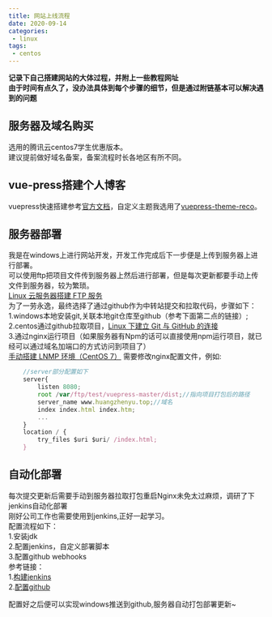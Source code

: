 ```yaml
---
title: 网站上线流程
date: 2020-09-14
categories:
 - linux
tags:
 - centos
---
```


**记录下自己搭建网站的大体过程，并附上一些教程网址**  
**由于时间有点久了，没办法具体到每个步骤的细节，但是通过附链基本可以解决遇到的问题**  

## 服务器及域名购买
选用的腾讯云centos7学生优惠版本。  
建议提前做好域名备案，备案流程时长各地区有所不同。
## vue-press搭建个人博客 
vuepress快速搭建参考[官方文档](https://vuepress.vuejs.org/zh/)，自定义主题我选用了[vuepress-theme-reco](https://vuepress-theme-reco.recoluan.com/)。
## 服务器部署
我是在windows上进行网站开发，开发工作完成后下一步便是上传到服务器上进行部署。     
可以使用ftp把项目文件传到服务器上然后进行部署，但是每次更新都要手动上传文件到服务器，较为繁琐。    
[Linux 云服务器搭建 FTP 服务](https://cloud.tencent.com/document/product/213/10912)  
为了一劳永逸，最终选择了通过github作为中转站提交和拉取代码，步骤如下：  
1.windows本地安装git,关联本地git仓库至github（参考下面第二点的链接）;  
2.centos通过github拉取项目，[Linux 下建立 Git 与 GitHub 的连接](https://www.cnblogs.com/woider/p/6533709.html)  
3.通过nginx运行项目（如果服务器有Npm的话可以直接使用npm运行项目，就已经可以通过域名加端口的方式访问到项目了）  
[手动搭建 LNMP 环境（CentOS 7）](https://cloud.tencent.com/document/product/213/38056)
需要修改nginx配置文件，例如:
```js
    //server部分配置如下
    server{
        listen 8080;
        root /var/ftp/test/vuepress-master/dist;//指向项目打包后的路径
        server_name www.huangzhenyu.top;//域名
        index index.html index.htm;
        ...
    }
    location / {
        try_files $uri $uri/ /index.html;
    }
```
## 自动化部署
每次提交更新后需要手动到服务器拉取打包重启Nginx未免太过麻烦，调研了下jenkins自动化部署  
刚好公司工作也需要使用到jenkins,正好一起学习。  
配置流程如下：  
1.安装jdk  
2.配置jenkins，自定义部署脚本  
3.配置github webhooks  
参考链接：  
1.[构建jenkins](https://www.cnblogs.com/loveyouyou616/p/8714544.html)  
2.[配置github](https://segmentfault.com/a/1190000019212628)  

配置好之后便可以实现windows推送到github,服务器自动打包部署更新~